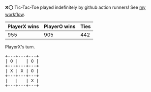 :x::o: Tic-Tac-Toe played indefinitely by github action runners! See [my workflow](.github/workflows/play.yaml).

|PlayerX wins|PlayerO wins|Ties|
|-|-|-|
|955|905|442|

PlayerX's turn.

<pre>
+---+---+---+
| O |   | O |
+---+---+---+
| X | X | O |
+---+---+---+
|   |   | X |
+---+---+---+
</pre>